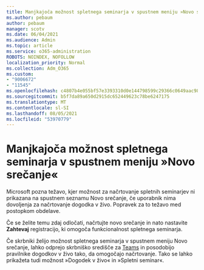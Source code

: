 ```yaml
---
title: Manjkajoča možnost spletnega seminarja v spustnem meniju »Novo srečanje«
ms.author: pebaum
author: pebaum
manager: scotv
ms.date: 06/04/2021
ms.audience: Admin
ms.topic: article
ms.service: o365-administration
ROBOTS: NOINDEX, NOFOLLOW
localization_priority: Normal
ms.collection: Adm_O365
ms.custom:
- "9006672"
- "11545"
ms.openlocfilehash: c4807b4e055bf57e3393310d0e144798599c29366c0649aac989b1f802f51c76
ms.sourcegitcommit: b5f7da89a650d2915dc652449623c78be6247175
ms.translationtype: MT
ms.contentlocale: sl-SI
ms.lasthandoff: 08/05/2021
ms.locfileid: "53970779"
---
```

# <a name="webinar-option-missing-in-new-meeting-drop-down"></a>Manjkajoča možnost spletnega seminarja v spustnem meniju »Novo srečanje«

Microsoft pozna težavo, kjer možnost za načrtovanje spletnih seminarjev  ni prikazana na spustnem seznamu Novo srečanje, če uporabnik nima dovoljenja za načrtovanje dogodka v živo. Popravek za to težavo med postopkom obdelave.

Če se želite temu zdaj odločati, načrtujte novo srečanje in nato nastavite **Zahtevaj** registracijo, ki omogoča funkcionalnost spletnega seminarja.

Če skrbniki želijo možnost spletnega  seminarja v spustnem meniju Novo srečanje, lahko odprejo skrbniško središče za [Teams](https://admin.teams.microsoft.com/policies/broadcasts) in posodobijo pravilnike dogodkov v živo tako, da omogočajo načrtovanje. Tako se lahko prikažeta tudi možnost »Dogodek v živo« in »Spletni seminar«.